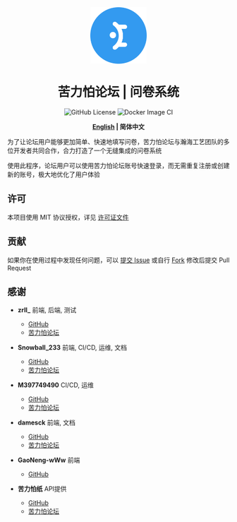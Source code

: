 <div align="center">
    <img width="128" src="./public/favicon.svg" alt="logo">
    <h1> 苦力怕论坛 | 问卷系统 </h1>
</div>

<p align="center">
    <img src="https://img.shields.io/github/license/TeamVastsea/klpbbs_survey_frontend" alt="GitHub License">
    <img src="https://github.com/TeamVastsea/klpbbs_survey_frontend/actions/workflows/docker-image.yml/badge.svg" alt="Docker Image CI">
</p>

<p align="center">
    <b>
        <a href="./README.md">English</a>
	 | 简体中文
    </b>
</p>

为了让论坛用户能够更加简单、快速地填写问卷，苦力怕论坛与瀚海工艺团队的多位开发者共同合作，合力打造了一个无缝集成的问卷系统

使用此程序，论坛用户可以使用苦力怕论坛账号快速登录，而无需重复注册或创建新的账号，极大地优化了用户体验

## 许可

本项目使用 MIT 协议授权，详见 [许可证文件](./LICENSE)

## 贡献

如果你在使用过程中发现任何问题，可以 [提交 Issue](https://github.com/TeamVastsea/klpbbs_survey_frontend/issues/new) 或自行 [Fork](https://github.com/TeamVastsea/klpbbs_survey_frontend/fork) 修改后提交 Pull Request

## 感谢

- **zrll_** 前端, 后端, 测试
	- [GitHub](https://github.com/zrll12)
	- [苦力怕论坛](https://klpbbs.com/?922084)

- **Snowball_233** 前端, CI/CD, 运维, 文档
	- [GitHub](https://github.com/SnowballXueQiu)
	- [苦力怕论坛](https://klpbbs.com/?1082463)

- **M397749490** CI/CD, 运维
	- [GitHub](https://github.com/M397749490)
	- [苦力怕论坛](https://klpbbs.com/?32980)

- **damesck** 前端, 文档
	- [GitHub](https://github.com/damesck233)
	- [苦力怕论坛](https://klpbbs.com/?6173)

- **GaoNeng-wWw** 前端
	- [GitHub](https://github.com/GaoNeng-wWw)

- **苦力怕纸** API提供
    - [GitHub](https://github.com/klpbbs)
    - [苦力怕论坛](https://klpbbs.com/?1)
